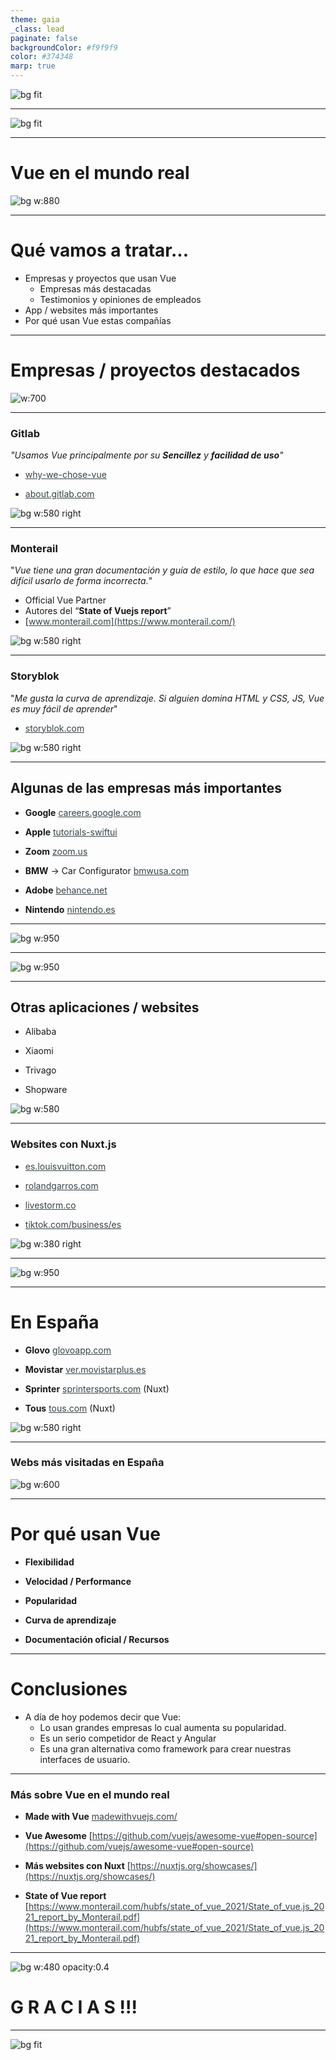 ```yaml
---
theme: gaia
_class: lead
paginate: false
backgroundColor: #f9f9f9
color: #374348
marp: true
---
```


<style>
  a { color: #374348; }
  section {
    background: url('./assets/header.png') #f9f9f9 no-repeat !important;
    background-size: contain !important;
  }
</style>

![bg fit](./assets/techdayvue.png)

---
![bg fit](./assets/techday-mario.png)
<!--
Hola a todos!!!!
- Mi nombre es Mario M de la comunidad JavaScript. Bueno sobre mi, contaros un poco que actualmente trabajo como Frontend developer en un proyecto para reservas de de Ferry + hotel para el cliente FRS - FlexIT. 
- En el proyecto estamos usando la versión 3 de Vue con Typescript y Testing Library, Jest para test unitarios y Cypress para e2e.
-->


---
# Vue en el mundo real
<!-- Comenzamos con la segunda parte de la conferencia "Vue en el mnudo real" 
- En esta sección el objetivo es comentar qué empresas y proyectos usan Vue actualmente en sus proyecto y por qué han decidido usar este framework. -->

![bg w:880](./assets/vue-in-the-world.jpg)



---
<!-- _class: lead -->

# Qué vamos a tratar...
- Empresas y proyectos que usan Vue
    - Empresas más destacadas
    - Testimonios y opiniones de empleados 
- App / websites más importantes
- Por qué usan Vue estas compañías
<!--
- Empresas y proyectos más destacadas internacionales y algunas con sede o presencia en España, las cuales están USANDO VUE actualmente.

- También los proyectos y webs más destacados hechos con este framework. 

- Por último repasaremos un listado con las principales características y puntos fuertes de Vue, que hacen que se esté usando cada vez en más empresas y proyectos.
-->


---
<!-- _class: lead -->

# Empresas / proyectos destacados
![w:700](./assets/all-companies-vue.png)
<!-- 
Estas son algunas de las empresas que usan Vue actualmente. 
Como podéis observar muchas son empresas de referencia como Google, Apple, TikTok, BMW...
También destacar empresas del sector IT como es Storyblok, Monterail o Gitlab, de la cual empezamos a hablar a continuación.
-->


---
### Gitlab
*"Usamos Vue principalmente por su **Sencillez** y **facilidad de uso**"*
<!-- - El propio Gitlab tiene una entrada en su blog donde explica por qué eligieron Vue y básicamente es debido a su “Sencillez y facilidad de uso” -->
- [why-we-chose-vue](https://about.gitlab.com/blog/2016/10/20/why-we-chose-vue/)
<!-- También comentan que:
- Empezar a usar Vue.js es extremadamente fácil. 
- Su código fuente es muy legible
- La documentación oficial es el único tutorial que necesitarás
- No necesitas bibliotecas externas. 
- Tienes la posibilidad de elegir qué herramientas utilizamos. Por ejemplo, también si queremos meter TypeScript o JSX
-->


- [about.gitlab.com](https://about.gitlab.com/)
<!--
- Una de sus desarrolladoras Frontend "Natalia Tepluhina"
(Staff Frontend Engineer) comenta en el “State of Vue 2021”:
    - GitLab usa Vue porque era el mejor marco para la migración iterativa de jQuery para la configuración que teníamos.
    - También comenta que pudieron hacer partes de la página sin reescribir toda la interfaz desde cero.
    - Comenta que usan Vue porque es uno de las herramientas más flexibles y progresivas que han probado
-->

![bg w:580 right](./assets/gitlab-home.png)



---
### Monterail
"*Vue tiene una gran documentación y guía de estilo, lo que hace que sea difícil usarlo de forma incorrecta.*" 

- Official Vue Partner
- Autores del “**State of Vuejs report**”
- [www.monterail.com](https://www.monterail.com/)


![bg w:580 right](./assets/monterail-home.png)
<!-- 
    - Empresa que ofrece todo tipo de servicios de desarrollo de software (web, mobile, design...)

    - Destacar de esta empresa que son  los AUTORES del reporte anual sobre el estado de Vue “**State of Vuejs 2021 report**” del cual os dejo el enlace al final de la presentación.

    - También importante destacar, que son Partner **Official de Vue.js.** El único con sede en Europa hasta ahora. (Polonia).
        - Si teneis curiosidad en saber más partners oficiales de Vue en la propia página de Vuejs.org
        - https://vuejs.org/resources/partners.html
            - Modus (agencia digital)
            - Rangle.io (consultora),

    - Uno de sus empleados Frontend Developer (Artur Rosa) comenta:
    - que Vue tiene una gran documentación y una guía de estilo, lo que hace que sea difícil usarlo de forma incorrecta.
    - También resalta que lo que más le gusta de Vue es que no hace falta conocer el framework para leer y entender el código.
    -->

---
### Storyblok
"*Me gusta la curva de aprendizaje. Si alguien domina HTML y CSS,  JS, Vue es muy fácil de aprender*" 

- [storyblok.com](https://www.storyblok.com/) 
<!-- 
- Headless CMS  (Strapi o Netlify).
- **su principal servicio es su  headless CMS.
    - Digamos que provee únicamente una interfaz administrativa** desde la que gestionar el repositorio de contenidos a publicar, **así como una API REST. En vez de tener acoplado  (BBDD, API, interfaz) como sería el caso de Wordpress.**

Uno de sus empleados (Samuel Snopko: Head of Developer Relations) comenta que
- “Le gusta la curva de aprendizaje y que acepta estándares HTML y CSS. Si alguien domina HTML y CSS,  JS, Vue es muy fácil de aprender”.
-->

![bg w:580 right](./assets/storyblok-products.png)


---
## Algunas de las empresas más importantes

- **Google** [careers.google.com](http://careers.google.com/)
<!-- GOOGLE: Usa Vue para su página de carreras profesionales (Cloud engineering) -->

- **Apple** [tutorials-swiftui](http://tutorial.developer.apple.com/tutorials/swiftui)
<!-- APPLE: Entre otros proyectos, Apple usa Vue en su web de guía o tutorial de SwiftUI  -->


- **Zoom** [zoom.us](https://zoom.us/)
<!-- ZOOM: Usó Vue para desarrollar su aplicación web -->


- **BMW** → Car Configurator [bmwusa.com](https://www.bmwusa.com/build-your-own.html#/series)
<!-- BWM USA 
- SU sitio web BMW **Car Configurator** te permite diseñar un BMW a tu gusto y todo ello gracias a Vue.js.
-->

- **Adobe** [behance.net](https://www.behance.net/onboarding/adobe)
<!-- BEHANCE (Adobe)
- Utilizaron Vue para su aplicación web BEHANCE la cual es la principal plataforma online para mostrar y descubrir trabajos creativos.
-->

- **Nintendo** [nintendo.es](https://www.nintendo.es/)
<!-- NINTENDO: 
- usa Vue en varios de sus sitios web oficiales de España, Alemania y Francia entre otros, así como en su app de **My Nintendo.**, la cual es una aplicación para gestión de su sistema de recompensas para el usuario.
-->



---
![bg w:950](./assets/vue-detected-demo.gif)
<!-- BEHANCE
En este gif podemos ver la aplicación Behance de la empresa Adobe.
Como hemos comentado es uno de los principales productos. 

- Una manera rápida de detectar si una web o aplicación está usando Vue es a través de la herramiente Vue dev tools. De está herramienta nos contará más nuestro compañero Andrés más adelante.

- Como vemos en el gif, nos indica que la web usa Vue, pero que no es posible inspeccionar al detalle debido a que esta en MODO PRODUCCION.

- Otra extensión es "Wappalyzer" la cual te indica las tecnologías y librearías que usa la aplicación.

-->

---
![bg w:950](./assets/nintendo-vue-source.gif)
<!-- NINTENDO 

ANGULARJS y  VUE
- Igualmente revisando los Vue Dev tools y Wappalyzer podemos ver el uso de Vue en esta web y también vemos que se usa ANGULARJS

- Este sería un ejemplo de la flexibilidad de Vue y como puede integrarse en aplicaciones existentes que ya usan otras tecnologías de Frontend. En este caso el framework AngularJS (versión 1).


- INSPECCIONAR CODIGO FUENTE:
Por otro lado, si no tuvieramos la ayuda de estas extensiones en Chorme, también podríamos detectar el uso de Vue en la web si inspeccionamos el código fuente.
- Como vemos en la imagen cuando se muestra el código fuente podemos ver como hay inyectado un script con un par de componentes de Vue. Seguramente la aplicación se inició en su día con AngularJS y ahora se están migrando partes o añadiendo nuevas funcionalidades con Vue.
-->


---
## Otras aplicaciones / websites

- Alibaba
<!-- ALIBABA --------------------------
- Como sabéis es una las principales plataformas de comercio electrónico del mundo.
- Como dato a destacar, comentar que el personal técnico de Alibaba no solo adoptó Vue.js como su principal solución de interfaz, sino que también desarrolló su propio marco compatible con Vue.js para crear interfaces móviles. Se llama **Weex**.

-En la imagen podemos ver la web Alibaa de IRÁN, el idioma si no me equivoco es el Farsi o Persa
-->

- Xiaomi
<!-- XIAOMI ----------------------------
- Utiliza Vue.js para construir sus productos lo que demuestra la fuerte adopción internacional del framework.
Destacar de esta empresa que tiene una valoración de más de 1.000 millones de dólares
-->

- Trivago
<!-- TRIVAGO ----------------------
- Aunque su principal tecnología front es React, está usando Vue en algunos de sus nuevos desarrollos
- Vue con Nuxt para su revista. [magazine.trivago.it](https://magazine.trivago.com/)**
-->

- Shopware
<!-- SHOPWARE ----------
- quería destacar también Shopware porque es una plataforma de comercio electrónico open-source, la cual cuenta con más de 800.000 descargas.

- Utiliza Symfony para el backend, y la interfaz de administración está completamente basada en Vue.js
-->


<!-- - **Otras**: [9GAG](https://9gag.com/), [MIT](https://www.mit.edu/), [NBC Sports](https://www.nbcsports.com/)  -->

<!-- 9GAG: Plataforma de social media -->
<!-- MIT:  Web oficial Massachusetts Institute of Technology. -->
<!-- NBC Sports Website noticias deportivas -->

![bg w:580](./assets/alibaba-ir.png)



---
### Websites con Nuxt.js
<!-- Quería hacer un apartado con mención especial a Nuxt, un framework basado en Vue, que entre sus principales características tiene la opción de
- SSR (Server Side Rendering), renderizado en el servidor, por lo que es muy usado para webs corporativas que necesitan ser SEO FRIENDLY (indexadas por motores de búsqueda)

- Nuestro compañero HECTOR más adelante, nos contará con más detalle sobre este framework.
-->


- [es.louisvuitton.com](https://es.louisvuitton.com/esp-es/homepage)
<!-- LOUIS VUITTON: Website para tienda online (Vue, Nuxt) -->

- [rolandgarros.com](https://www.rolandgarros.com/en-us/)
<!-- ROLANDGARROS: Website de información de este famoso torneo de tenis -->

- [livestorm.co](http://livestorm.co/) 
<!-- LIVESTORM: Aplicación web para conferencias y eventos online -->

- [tiktok.com/business/es](https://www.tiktok.com/business/es)

<!--TIKTOK: Web oficial de Tik Tok -->

![bg w:380 right](./assets/nuxt-new-logo.svg)

<!-- _footer: https://nuxtjs.org/showcases/ -->



---
![bg w:950](./assets/nuxt-detected-demo.gif)
<!-- Aquí vemos un ejemplo de la web de TIK TOK for BUSINESS la cual está desarrollada con Nuxt. Seguramente una de las necesidades que require está web es que sirvasea SEO FRIENDLY

- Podemos ver que el icono de la Vue Dev tools cambia al de Nuxt. 
- Si lo abrimos nos indica que la web usa Vue y Nuxt.
Lo mismo con la extensión Wappalyzer, si la abrimos vemos que nos indica el uso de Vue y Nuxt, además del resto de librerías que usa la web.
-->


---
# En España
<!-- En este apartado quería destacar algunas empresas de nuestro país o con presencia aquí -->

- **Glovo** 
[glovoapp.com](https://glovoapp.com/)
<!-- GLOVO: 
Su app web está desarrollada con Vue -->

- **Movistar** [ver.movistarplus.es](https://ver.movistarplus.es/)
<!-- MOVISTAR+: 
Entre otras, su nueva aplicacion web streaming de videos  (televisión,series,etc) movistar+ está desarrollada con Vue -->  

- **Sprinter** [sprintersports.com](https://www.sprintersports.com/) (Nuxt)
<!-- SPRINTER: 
web de e-commerce hecha con Nuxt -->

- **Tous**
[tous.com](https://www.tous.com/es-es/) (Nuxt)
<!-- TOUS: 
tienda online hecha con Nuxt -->

![bg w:580 right](./assets/spain-companies-vue.png)


---
### Webs más visitadas en España    
![bg w:600](./assets/wappalyzer-most-visited-SPAIN.png)
<!-- 
- Comentar que en esta tabla ha sido extraida de la web de Wappalyzer.

- La app te da la posibilidad de crear tus listados personalizados, con posiblidad de filtrar al hacer búsqueda:
- por framework o tecnología, por región o IP, por tipo o sector al que pertenece la web (webs de deportes, educación, sector bancario, etc)

- En este caso es una búsqueda de las webs con más tráfico en España (IP en España) que usan Vue.

------- RESULTADOS DE LA TABLA ---------------
En la imagen podemos ver que las dos primeras posiciones las ocupan dos empresas que proveen soluciones de hosting como son HOSTINGER y PLESK, seguida por BBVA y CARREFOUR.

Podemos ver datos como:
- Versiones de Vue que usa cada una
- Tráfico: numero de visitas al día ???
- País - IP

- Como último apunte, comentaros que la versión gratuita te crea un listado de ejemplos y para obtener el listado completo con más detalle tendríamos que ir al de pago. -->

<!-- _footer: Wappalyzer: https://www.wappalyzer.com/technologies/javascript-frameworks/vue-js -->



---
# Por qué usan Vue
<!-- Para finalizar esta sección de la conferencia, quería resaltar los puntos fuertes de Vue, lo que está haciendo que sea un framework muy utilizado actualmente -->

- **Flexibilidad**
<!-- FLEXIBILIAD
- Su flexibilidad. El framework se puede integrar muy bien en el código existente.
- Nos deja la posibilidad de elegir cómo estructuramos una aplicación o qué otras herramientas utilizamos. Por ejemplo, también si queremos meter TypeScript o JSX
- Es posible implementar características individuales de un sitio web o aplicación con Vue sin cambiar completamente la arquitectura existente.
-Es un framework PROGRESIVO - MODULAR. Esto significa que sólo tenemos las funciones básicas en la librería principal y podemos añadir más características en módulos adicionales. (router, i18n, etc)
- La ventaja aquí es que podemos cubrir los requisitos de un proyecto con precisión y así reducir la sobrecarga al mínimo.
- Esto es muy importante en general para todos los proyectos, pero aún más para proyectos en el que el se busca reducir al mínimo la carga. 
-->

- **Velocidad / Performance**
<!-- VELOCIDAD / PERFORMANCE
- El por qué de que muchas empresas están utilizando Vue es su VELOCIDAD.
- Vue tiene un algoritmo interno que asegura que sólo los cambios y las diferencias se escriben en el DOM real. De este modo, las operaciones complejas en el renderizado del navegador se optimizan y, por tanto, son más eficaces y rápidas.
- La versión 2 de Vue tenía ya buenos números en cuanto a velocidad , y ya con la salida de Vue 3 y especialmente las últimas versiones de Vue 3 (Vue3.2)s
-->

- **Popularidad**
<!-- POPULARIDAD
- Como hemos ido comentando a lo largo de esta sección del Vue tech day, actualmente lo usan grandes empresas y proyectos.
- También esta popularidad es gracias, en gran parte por su creado Evan You (antiguo empleado en Google) y su comunidad que hacen continuamente conferencias y dan visión al framework.
-->

- **Curva de aprendizaje** 
<!--  
- Tiene una CURVA DE APRENDIZAJE bastante fácil en comparación con otros frameworks.
- No es una arquitectura tan compleja como por ejemplo otros frameworks de Front como Angular
-->

- **Documentación oficial / Recursos**
<!-- DOCUMENTACION OFICIAL 
- Además, la documentación oficial nos facilita enormemente la comprensión de la estructura de forma inmediata. Con la ayuda de los ejemplos, se conocen las funciones básicas y se pueden implementar las primeras aplicaciones web con Vue.js en muy poco tiempo.
COMUNIDAD:
- Existen numerosas librerias (todas open-source) que nos ayudarán a desarrollar todo tipo de funcionalidades con el framework
- madewithvue.js
- vue-awesome
-->

---
# Conclusiones

- A día de hoy podemos decir que Vue:
    - Lo usan grandes empresas lo cual aumenta su popularidad.
    - Es un serio competidor de React y Angular
    - Es una gran alternativa como framework para crear nuestras interfaces de usuario.
    

---
### Más sobre Vue en el mundo real

- **Made with Vue**
[madewithvuejs.com/](https://madewithvuejs.com/)

- **Vue Awesome**
[https://github.com/vuejs/awesome-vue#open-source](https://github.com/vuejs/awesome-vue#open-source)
<!-- 
   Listado de proyectos open source y comerciales, app y websites, asi como libros, tutoriales, ejemplos. IMPRESCINDIBLE conocerlo para cualquier persona que trabaje con Vue. 
-->

- **Más websites con Nuxt**
[https://nuxtjs.org/showcases/](https://nuxtjs.org/showcases/)

- **State of Vue report**
[https://www.monterail.com/hubfs/state_of_vue_2021/State_of_vue.js_2021_report_by_Monterail.pdf](https://www.monterail.com/hubfs/state_of_vue_2021/State_of_vue.js_2021_report_by_Monterail.pdf)



--- 
<!-- _class: lead -->
![bg w:480 opacity:0.4](./assets/vue.png)

# G R A C I A S !!!
<!--- Muchas gracias. Espero que os haya gustado!!!
No se si alguien tiene alguna pregunta. 
Si no pasamos a la siguiente parte de la conferencia.
-->

<!-- _footer: Mario Martín Sánchez. Comunidad JS. mmartin.sanchez@atsistemas.com -->

---
![bg fit](./assets/techdayvue.png)
<!--
A continuación dejamos un poco de lado la teoría y pasamos la parte práctca. Doy paso a mi compañero Adrián.
-->
